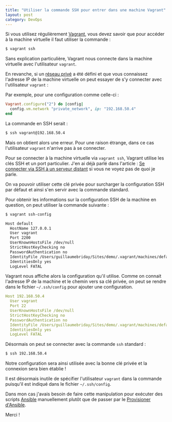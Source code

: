 ```yaml
---
title: "Utiliser la commande SSH pour entrer dans une machine Vagrant"
layout: post
category: DevOps
---
```

Si vous utilisez régulièrement [Vagrant](https://www.vagrantup.com), vous devez savoir que pour accéder à la machine virtuelle il faut utiliser la commande :

```bash
$ vagrant ssh
```

Sans explication particulière, Vagrant nous connecte dans la machine virtuelle avec l'utilisateur ```vagrant```.

En revanche, si un [réseau privé](https://www.vagrantup.com/docs/networking/private_network.html#static-ip) a été défini et que vous connaissez l'adresse IP de la machine virtuelle on peut essayer de s'y connecter avec l'utilisateur ```vagrant``` :

Par exemple, pour une configuration comme celle-ci :

```ruby
Vagrant.configure("2") do |config|
  config.vm.network "private_network", ip: "192.168.50.4"
end
```

La commande en SSH serait :
```bash
$ ssh vagrant@192.168.50.4
```

Mais on obtient alors une erreur. Pour une raison étrange, dans ce cas l'utilisateur ```vagrant``` n'arrive pas à se connecter.

Pour se connecter à la machine virtuelle via ```vagrant ssh```, Vagrant utilise les clés SSH et un port particulier. J'en ai déjà parlé dans l'article : [Se connecter via SSH à un serveur distant](se-connecter-via-ssh-a-un-serveur-distant) si vous ne voyez pas de quoi je parle.

On va pouvoir utiliser cette clé privée pour surcharger la configuration SSH par défaut et ainsi s'en servir avec la commande standard.

Pour obtenir les informations sur la configuration SSH de la machine en question, on peut utiliser la commande suivante :

```bash
$ vagrant ssh-config

Host default
  HostName 127.0.0.1
  User vagrant
  Port 2200
  UserKnownHostsFile /dev/null
  StrictHostKeyChecking no
  PasswordAuthentication no
  IdentityFile /Users/guillaumebriday/Sites/demo/.vagrant/machines/default/virtualbox/private_key
  IdentitiesOnly yes
  LogLevel FATAL
```

Vagrant nous affiche alors la configuration qu'il utilise. Comme on connait l'adresse IP de la machine et le chemin vers sa clé privée, on peut se rendre dans le fichier ```~/.ssh/config``` pour ajouter une configuration.

```yml
Host 192.168.50.4
  User vagrant
  Port 22
  UserKnownHostsFile /dev/null
  StrictHostKeyChecking no
  PasswordAuthentication no
  IdentityFile /Users/guillaumebriday/Sites/demo/.vagrant/machines/default/virtualbox/private_key
  IdentitiesOnly yes
  LogLevel FATAL
```

Désormais on peut se connecter avec la commande ```ssh``` standard :

```bash
$ ssh 192.168.50.4
```

Notre configuration sera ainsi utilisée avec la bonne clé privée et la connexion sera bien établie !

Il est désormais inutile de spécifier l'utilisateur ```vagrant``` dans la commande puisqu'il est indiqué dans le fichier ```~/.ssh/config```.

Dans mon cas j'avais besoin de faire cette manipulation pour exécuter des scripts [Ansible](https://www.ansible.com) manuellement plutôt que de passer par le [Provisioner d'Ansible](https://www.vagrantup.com/docs/provisioning/ansible.html).

Merci !

